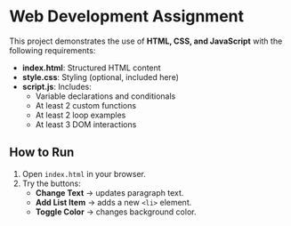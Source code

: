 # Web Development Assignment

This project demonstrates the use of **HTML, CSS, and JavaScript** with the following requirements:

- **index.html**: Structured HTML content
- **style.css**: Styling (optional, included here)
- **script.js**: Includes:
  - Variable declarations and conditionals
  - At least 2 custom functions
  - At least 2 loop examples
  - At least 3 DOM interactions

## How to Run
1. Open `index.html` in your browser.
2. Try the buttons:
   - **Change Text** → updates paragraph text.
   - **Add List Item** → adds a new `<li>` element.
   - **Toggle Color** → changes background color.
